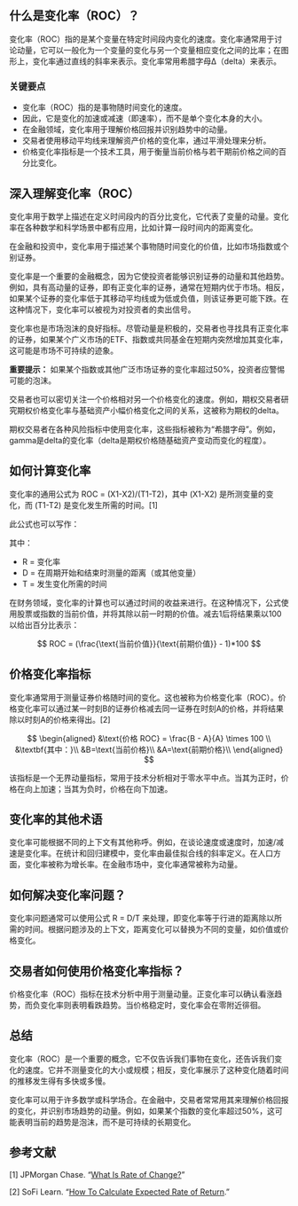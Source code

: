## 什么是变化率（ROC）？

变化率（ROC）指的是某个变量在特定时间段内变化的速度。变化率通常用于讨论动量，它可以一般化为一个变量的变化与另一个变量相应变化之间的比率；在图形上，变化率通过直线的斜率来表示。变化率常用希腊字母Δ（delta）来表示。

### 关键要点

- 变化率（ROC）指的是事物随时间变化的速度。
- 因此，它是变化的加速或减速（即速率），而不是单个变化本身的大小。
- 在金融领域，变化率用于理解价格回报并识别趋势中的动量。
- 交易者使用移动平均线来理解资产价格的变化率，通过平滑处理来分析。
- 价格变化率指标是一个技术工具，用于衡量当前价格与若干期前价格之间的百分比变化。

## 深入理解变化率（ROC）

变化率用于数学上描述在定义时间段内的百分比变化，它代表了变量的动量。变化率在各种数学和科学场景中都有应用，比如计算一段时间内的距离变化。

在金融和投资中，变化率用于描述某个事物随时间变化的价值，比如市场指数或个别证券。

变化率是一个重要的金融概念，因为它使投资者能够识别证券的动量和其他趋势。例如，具有高动量的证券，即有正变化率的证券，通常在短期内优于市场。相反，如果某个证券的变化率低于其移动平均线或为低或负值，则该证券更可能下跌。在这种情况下，变化率可以被视为对投资者的卖出信号。

变化率也是市场泡沫的良好指标。尽管动量是积极的，交易者也寻找具有正变化率的证券，如果某个广义市场的ETF、指数或共同基金在短期内突然增加其变化率，这可能是市场不可持续的迹象。

**重要提示：** 如果某个指数或其他广泛市场证券的变化率超过50%，投资者应警惕可能的泡沫。

交易者也可以密切关注一个价格相对另一个价格变化的速度。例如，期权交易者研究期权价格变化率与基础资产小幅价格变化之间的关系，这被称为期权的delta。

期权交易者在各种风险指标中使用变化率，这些指标被称为“希腊字母”。例如，gamma是delta的变化率（delta是期权价格随基础资产变动而变化的程度）。

## 如何计算变化率

变化率的通用公式为 ROC = (X1-X2)/(T1-T2)，其中 (X1-X2) 是所测变量的变化，而 (T1-T2) 是变化发生所需的时间。[1]

此公式也可以写作：

其中：

- R = 变化率
- D = 在周期开始和结束时测量的距离（或其他变量）
- T = 发生变化所需的时间

在财务领域，变化率的计算也可以通过时间的收益来进行。在这种情况下，公式使用股票或指数的当前价值，并将其除以前一时期的价值。减去1后将结果乘以100以给出百分比表示：

$$ ROC = (\frac{\text{当前价值}}{\text{前期价值}} - 1)*100 $$

## 价格变化率指标

变化率通常用于测量证券价格随时间的变化。这也被称为价格变化率（ROC）。价格变化率可以通过某一时刻B的证券价格减去同一证券在时刻A的价格，并将结果除以时刻A的价格来得出。[2]

$$ \begin{aligned} &\text{价格 ROC} = \frac{B - A}{A} \times 100 \\ &\textbf{其中：}\\ &B=\text{当前价格}\\ &A=\text{前期价格}\\ \end{aligned} $$

该指标是一个无界动量指标，常用于技术分析相对于零水平中点。当其为正时，价格在向上加速；当其为负时，价格在向下加速。

## 变化率的其他术语

变化率可能根据不同的上下文有其他称呼。例如，在谈论速度或速度时，加速/减速是变化率。在统计和回归建模中，变化率由最佳拟合线的斜率定义。在人口方面，变化率被称为增长率。在金融市场中，变化率通常被称为动量。

## 如何解决变化率问题？

变化率问题通常可以使用公式 R = D/T 来处理，即变化率等于行进的距离除以所需的时间。根据问题涉及的上下文，距离变化可以替换为不同的变量，如价值或价格变化。

## 交易者如何使用价格变化率指标？

价格变化率（ROC）指标在技术分析中用于测量动量。正变化率可以确认看涨趋势，而负变化率则表明看跌趋势。当价格稳定时，变化率会在零附近徘徊。

## 总结

变化率（ROC）是一个重要的概念，它不仅告诉我们事物在变化，还告诉我们变化的速度。它并不测量变化的大小或规模；相反，变化率展示了这种变化随着时间的推移发生得有多快或多慢。

变化率可以用于许多数学或科学场合。在金融中，交易者常常用其来理解价格回报的变化，并识别市场趋势的动量。例如，如果某个指数的变化率超过50%，这可能表明当前的趋势是泡沫，而不是可持续的长期变化。

## 参考文献

[1] JPMorgan Chase. “[What Is Rate of Change?](https://www.chase.com/personal/investments/learning-and-insights/article/what-is-rate-of-change)”

[2] SoFi Learn. “[How To Calculate Expected Rate of Return](https://www.sofi.com/learn/content/how-to-calculate-expected-rate-of-return/).”